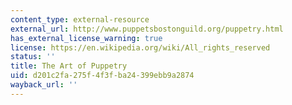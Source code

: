 ```yaml
---
content_type: external-resource
external_url: http://www.puppetsbostonguild.org/puppetry.html
has_external_license_warning: true
license: https://en.wikipedia.org/wiki/All_rights_reserved
status: ''
title: The Art of Puppetry
uid: d201c2fa-275f-4f3f-ba24-399ebb9a2874
wayback_url: ''
---
```

